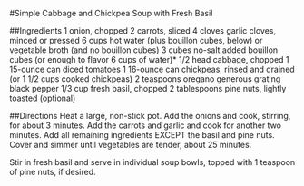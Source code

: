 #Simple Cabbage and Chickpea Soup with Fresh Basil

##Ingredients
1 onion, chopped
2 carrots, sliced
4 cloves garlic cloves, minced or pressed
6 cups hot water (plus bouillon cubes, below) or vegetable broth (and no bouillon cubes)
3 cubes no-salt added bouillon cubes (or enough to flavor 6 cups of water)*
1/2 head cabbage, chopped
1 15-ounce can diced tomatoes
1 16-ounce can chickpeas, rinsed and drained (or 1 1/2 cups cooked chickpeas)
2 teaspoons oregano
generous grating black pepper
1/3 cup fresh basil, chopped
2 tablespoons pine nuts, lightly toasted (optional)

##Directions
Heat a large, non-stick pot. Add the onions and cook, stirring, for about 3 minutes. Add the carrots and garlic and cook for another two minutes. Add all remaining ingredients EXCEPT the basil and pine nuts. Cover and simmer until vegetables are tender, about 25 minutes.

Stir in fresh basil and serve in individual soup bowls, topped with 1 teaspoon of pine nuts, if desired.

